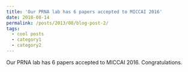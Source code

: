```yaml
---
title: 'Our PRNA lab has 6 papers accepted to MICCAI 2016'
date: 2018-08-14
permalink: /posts/2013/08/blog-post-2/
tags:
  - cool posts
  - category1
  - category2
---
```


Our PRNA lab has 6 papers accepted to MICCAI 2016. Congratulations.